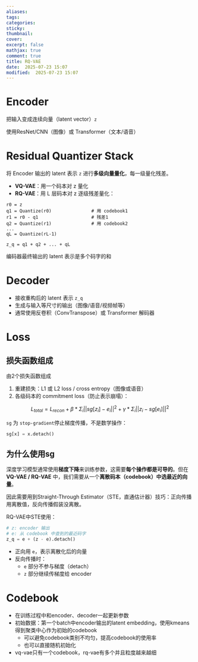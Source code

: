 ```yaml
---
aliases: 
tags: 
categories:
sticky:
thumbnail:
cover: 
excerpt: false
mathjax: true
comment: true
title: RQ-VAE
date:  2025-07-23 15:07
modified:  2025-07-23 15:07
---
```


# Encoder

把输入变成连续向量（latent vector）`z`

使用ResNet/CNN（图像）或 Transformer（文本/语音）

# Residual Quantizer Stack

将 Encoder 输出的 latent 表示 `z` 进行**多级向量量化**，每一级量化残差。

- **VQ-VAE**：用一个码本对 z 量化
- **RQ-VAE**：用 L 层码本对 z 逐级残差量化：

```
r0 = z
q1 = Quantize(r0)               # 用 codebook1
r1 = r0 - q1                    # 残差1
q2 = Quantize(r1)               # 用 codebook2
...
qL = Quantize(rL-1)

z_q = q1 + q2 + ... + qL
```

编码器最终输出的 latent 表示是多个码字的和

# Decoder

- 接收重构后的 latent 表示 `z_q`
- 生成与输入等尺寸的输出（图像/语音/视频帧等）
- 通常使用反卷积（ConvTranspose）或 Transformer 解码器

# Loss

## 损失函数组成

由2个损失函数组成

1. 重建损失：L1 或 L2 loss / cross entropy（图像或语音）
2. 各级码本的 commitment loss（防止表示崩塌）：

$$
L_{total} = L_{recon} + β * Σ_i ||sg[z_i] - e_i||^2 + γ * Σ_i ||z_i - sg[e_i]||^2
$$

`sg` 为 `stop-gradient`停止梯度传播，不是数学操作：

```python
sg[x] = x.detach()
```

## 为什么使用sg

深度学习模型通常使用**梯度下降**来训练参数，这需要**每个操作都是可导的**。但在 **VQ-VAE / RQ-VAE** 中，我们需要从一个**离散码本（codebook）中选最近的向量**。

因此需要用到Straight-Through Estimator（STE，直通估计器）技巧：正向传播用离散值，反向传播假装没离散。

RQ-VAE中STE使用：

```python
# z: encoder 输出
# e: 从 codebook 中查到的最近码字
z_q = e + (z - e).detach()
```

- 正向用 `e`，表示离散化后的向量
- 反向传播时：
    - `e` 部分不参与梯度（detach）
    - `z` 部分继续传梯度给 encoder



# Codebook
- 在训练过程中和encoder、decoder一起更新参数
- 初始数据：第一个batch中encoder输出的latent embedding，使用kmeans得到聚类中心作为初始的codebook
	- 可以避免codebook类别不均匀，提高codebook的使用率
	- 也可以直接随机初始化
- vq-vae只有一个codebook，rq-vae有多个并且粒度越来越细